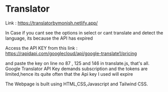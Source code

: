 # Translator
Link : https://translatorbymonish.netlify.app/

In Case if you cant see the options in select or cant translate and detect the language, its because the API has expired

Access the API KEY from this link : https://rapidapi.com/googlecloud/api/google-translate1/pricing

and paste the key on line no 87 , 125 and 146 in translate.js, that's all.
Google Translator API Key demands subscription and the tokens are limited,hence its quite often that the Api key I used will expire

The Webpage is built using HTML,CSS,Javascript and Tailwind CSS.

